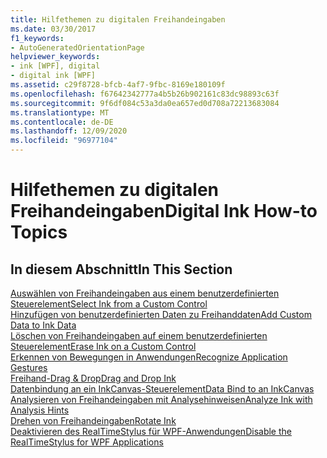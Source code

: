 ```yaml
---
title: Hilfethemen zu digitalen Freihandeingaben
ms.date: 03/30/2017
f1_keywords:
- AutoGeneratedOrientationPage
helpviewer_keywords:
- ink [WPF], digital
- digital ink [WPF]
ms.assetid: c29f8728-bfcb-4af7-9fbc-8169e180109f
ms.openlocfilehash: f67642342777a4b5b26b902161c83dc98893c63f
ms.sourcegitcommit: 9f6df084c53a3da0ea657ed0d708a72213683084
ms.translationtype: MT
ms.contentlocale: de-DE
ms.lasthandoff: 12/09/2020
ms.locfileid: "96977104"
---
```

# <a name="digital-ink-how-to-topics"></a><span data-ttu-id="b3d18-102">Hilfethemen zu digitalen Freihandeingaben</span><span class="sxs-lookup"><span data-stu-id="b3d18-102">Digital Ink How-to Topics</span></span>
## <a name="in-this-section"></a><span data-ttu-id="b3d18-103">In diesem Abschnitt</span><span class="sxs-lookup"><span data-stu-id="b3d18-103">In This Section</span></span>  
 [<span data-ttu-id="b3d18-104">Auswählen von Freihandeingaben aus einem benutzerdefinierten Steuerelement</span><span class="sxs-lookup"><span data-stu-id="b3d18-104">Select Ink from a Custom Control</span></span>](how-to-select-ink-from-a-custom-control.md)  
  [<span data-ttu-id="b3d18-105">Hinzufügen von benutzerdefinierten Daten zu Freihanddaten</span><span class="sxs-lookup"><span data-stu-id="b3d18-105">Add Custom Data to Ink Data</span></span>](how-to-add-custom-data-to-ink-data.md)  
  [<span data-ttu-id="b3d18-106">Löschen von Freihandeingaben auf einem benutzerdefinierten Steuerelement</span><span class="sxs-lookup"><span data-stu-id="b3d18-106">Erase Ink on a Custom Control</span></span>](how-to-erase-ink-on-a-custom-control.md)  
  [<span data-ttu-id="b3d18-107">Erkennen von Bewegungen in Anwendungen</span><span class="sxs-lookup"><span data-stu-id="b3d18-107">Recognize Application Gestures</span></span>](how-to-recognize-application-gestures.md)  
  [<span data-ttu-id="b3d18-108">Freihand-Drag &amp; Drop</span><span class="sxs-lookup"><span data-stu-id="b3d18-108">Drag and Drop Ink</span></span>](how-to-drag-and-drop-ink.md)  
  [<span data-ttu-id="b3d18-109">Datenbindung an ein InkCanvas-Steuerelement</span><span class="sxs-lookup"><span data-stu-id="b3d18-109">Data Bind to an InkCanvas</span></span>](how-to-data-bind-to-an-inkcanvas.md)  
  [<span data-ttu-id="b3d18-110">Analysieren von Freihandeingaben mit Analysehinweisen</span><span class="sxs-lookup"><span data-stu-id="b3d18-110">Analyze Ink with Analysis Hints</span></span>](how-to-analyze-ink-with-analysis-hints.md)  
  [<span data-ttu-id="b3d18-111">Drehen von Freihandeingaben</span><span class="sxs-lookup"><span data-stu-id="b3d18-111">Rotate Ink</span></span>](how-to-rotate-ink.md)  
  [<span data-ttu-id="b3d18-112">Deaktivieren des RealTimeStylus für WPF-Anwendungen</span><span class="sxs-lookup"><span data-stu-id="b3d18-112">Disable the RealTimeStylus for WPF Applications</span></span>](disable-the-realtimestylus-for-wpf-applications.md)
